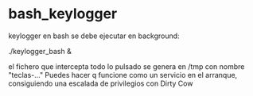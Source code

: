 # bash_keylogger
keylogger en bash se debe ejecutar en background:

./keylogger_bash & 


el fichero que intercepta todo lo pulsado se genera en /tmp con nombre "teclas-..."
Puedes hacer q funcione como un servicio en el arranque, consiguiendo una escalada de privilegios con Dirty Cow
